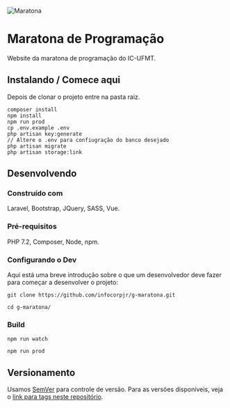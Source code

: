 ![Maratona](https://user-images.githubusercontent.com/38927366/62840611-7b707180-bc6b-11e9-9595-3967d9d40f5f.jpg)


# Maratona de Programação

Website da maratona de programação do IC-UFMT.

## Instalando / Comece aqui

Depois de clonar o projeto entre na pasta raiz.

```shell
composer install
npm install
npm run prod
cp .env.example .env
php artisan key:generate
// Altere o .env para confiugração do banco desejado
php artisan migrate
php artisan storage:link
```

## Desenvolvendo

### Construído com

Laravel, Bootstrap, JQuery, SASS, Vue.

### Pré-requisitos

PHP 7.2, Composer, Node, npm.  

### Configurando o Dev

Aqui está uma breve introdução sobre o que um desenvolvedor deve fazer para começar a desenvolver o projeto:

```shell
git clone https://github.com/infocorpjr/g-maratona.git

cd g-maratona/
```

### Build
```shell
npm run watch

npm run prod
```

## Versionamento

Usamos [SemVer](http://semver.org/) para controle de versão. Para as versões disponíveis, veja o [link para tags neste repositório](/tags).